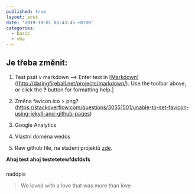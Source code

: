 ```yaml
---
published: true
layout: post
date: '2019-10-01 03:43:45 +0700'
categories:
  - basic
  - vba
---
```

## Je třeba změnit:

1. Test psát v  markdown --> Enter text in [[Markdown](http://daringfireball.net/projects/markdown/)) ([http://daringfireball.net/projects/markdown/). Use the toolbar above, or click the **?** button for formatting help.]

2. Změna favicon.ico > png?(https://stackoverflow.com/questions/30551501/unable-to-set-favicon-using-jekyll-and-github-pages)

3. Google Analytics
4. Vlastní doména wedos

5. Raw github file, na stažení projektů [zde](https://help.data.world/hc/en-us/articles/115006300048-GitHub-how-to-find-the-sharable-download-URL-for-files-on-GitHub). 

__Ahoj test ahoj__
****testetetewfdsfdsfs****

###

naddpis




> We loved with a love that was more than love
